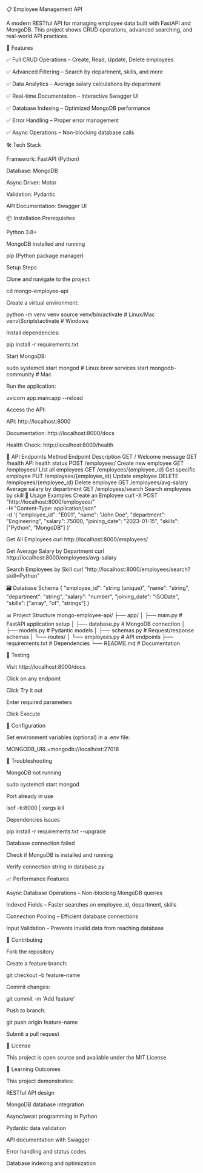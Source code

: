 📋 Employee Management API

A modern RESTful API for managing employee data built with FastAPI and MongoDB. This project shows CRUD operations, advanced searching, and real-world API practices.

🌟 Features

✅ Full CRUD Operations – Create, Read, Update, Delete employees

✅ Advanced Filtering – Search by department, skills, and more

✅ Data Analytics – Average salary calculations by department

✅ Real-time Documentation – Interactive Swagger UI

✅ Database Indexing – Optimized MongoDB performance

✅ Error Handling – Proper error management

✅ Async Operations – Non-blocking database calls

🛠️ Tech Stack

Framework: FastAPI (Python)

Database: MongoDB

Async Driver: Motor

Validation: Pydantic

API Documentation: Swagger UI

📦 Installation
Prerequisites

Python 3.8+

MongoDB installed and running

pip (Python package manager)

Setup Steps

Clone and navigate to the project:

cd mongo-employee-api


Create a virtual environment:

python -m venv venv
source venv/bin/activate   # Linux/Mac
venv\Scripts\activate      # Windows


Install dependencies:

pip install -r requirements.txt


Start MongoDB:

sudo systemctl start mongod                 # Linux
brew services start mongodb-community       # Mac


Run the application:

uvicorn app.main:app --reload


Access the API:

API: http://localhost:8000

Documentation: http://localhost:8000/docs

Health Check: http://localhost:8000/health

🚀 API Endpoints
Method	Endpoint	Description
GET	/	Welcome message
GET	/health	API health status
POST	/employees/	Create new employee
GET	/employees/	List all employees
GET	/employees/{employee_id}	Get specific employee
PUT	/employees/{employee_id}	Update employee
DELETE	/employees/{employee_id}	Delete employee
GET	/employees/avg-salary	Average salary by department
GET	/employees/search	Search employees by skill
📝 Usage Examples
Create an Employee
curl -X POST "http://localhost:8000/employees/" \
  -H "Content-Type: application/json" \
  -d '{
    "employee_id": "E001",
    "name": "John Doe",
    "department": "Engineering",
    "salary": 75000,
    "joining_date": "2023-01-15",
    "skills": ["Python", "MongoDB"]
  }'

Get All Employees
curl http://localhost:8000/employees/

Get Average Salary by Department
curl http://localhost:8000/employees/avg-salary

Search Employees by Skill
curl "http://localhost:8000/employees/search?skill=Python"

🗃️ Database Schema
{
  "employee_id": "string (unique)",
  "name": "string",
  "department": "string",
  "salary": "number",
  "joining_date": "ISODate",
  "skills": ["array", "of", "strings"]
}

📊 Project Structure
mongo-employee-api/
├── app/
│   ├── main.py          # FastAPI application setup
│   ├── database.py      # MongoDB connection
│   ├── models.py        # Pydantic models
│   ├── schemas.py       # Request/response schemas
│   └── routes/
│       └── employees.py # API endpoints
├── requirements.txt     # Dependencies
└── README.md            # Documentation

🧪 Testing

Visit http://localhost:8000/docs

Click on any endpoint

Click Try it out

Enter required parameters

Click Execute

🔧 Configuration

Set environment variables (optional) in a .env file:

MONGODB_URL=mongodb://localhost:27018

🐛 Troubleshooting

MongoDB not running

sudo systemctl start mongod


Port already in use

lsof -ti:8000 | xargs kill


Dependencies issues

pip install -r requirements.txt --upgrade


Database connection failed

Check if MongoDB is installed and running

Verify connection string in database.py

📈 Performance Features

Async Database Operations – Non-blocking MongoDB queries

Indexed Fields – Faster searches on employee_id, department, skills

Connection Pooling – Efficient database connections

Input Validation – Prevents invalid data from reaching database

🤝 Contributing

Fork the repository

Create a feature branch:

git checkout -b feature-name


Commit changes:

git commit -m 'Add feature'


Push to branch:

git push origin feature-name


Submit a pull request

📄 License

This project is open source and available under the MIT License.

🎯 Learning Outcomes

This project demonstrates:

RESTful API design

MongoDB database integration

Async/await programming in Python

Pydantic data validation

API documentation with Swagger

Error handling and status codes

Database indexing and optimization
